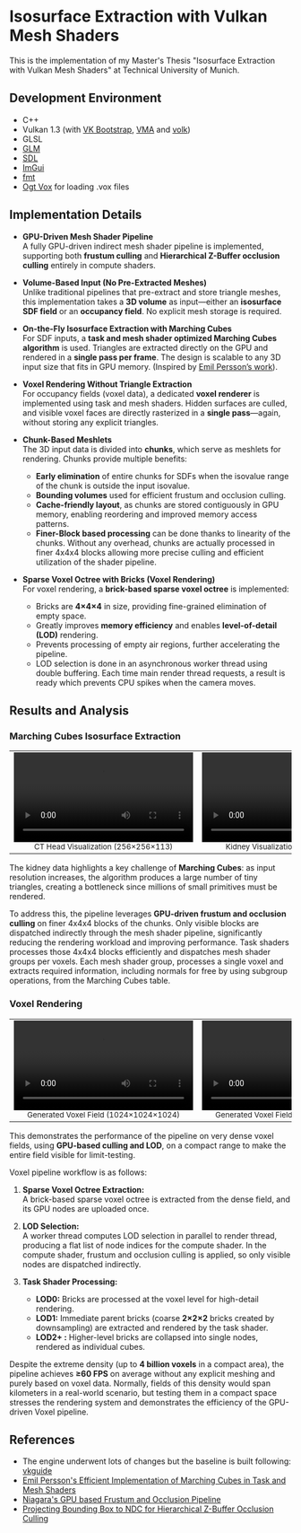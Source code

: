 ﻿# Isosurface Extraction with Vulkan Mesh Shaders

This is the implementation of my Master's Thesis "Isosurface Extraction with Vulkan Mesh Shaders" at Technical University of Munich. 

## Development Environment
- C++
- Vulkan 1.3 (with [VK Bootstrap](https://github.com/charles-lunarg/vk-bootstrap), [VMA](https://github.com/GPUOpen-LibrariesAndSDKs/VulkanMemoryAllocator) and [volk](https://github.com/gnuradio/volk))
- GLSL
- [GLM](https://github.com/g-truc/glm)
- [SDL](https://github.com/libsdl-org/SDL)
- [ImGui](https://github.com/ocornut/imgui)
- [fmt](https://github.com/fmtlib/fmt)
- [Ogt Vox](https://github.com/jpaver/opengametools/blob/master/src/ogt_vox.h) for loading .vox files

## Implementation Details  

- **GPU-Driven Mesh Shader Pipeline**  
  A fully GPU-driven indirect mesh shader pipeline is implemented, supporting both **frustum culling** and **Hierarchical Z-Buffer occlusion culling** entirely in compute shaders.  

- **Volume-Based Input (No Pre-Extracted Meshes)**  
  Unlike traditional pipelines that pre-extract and store triangle meshes, this implementation takes a **3D volume** as input—either an **isosurface SDF field** or an **occupancy field**. No explicit mesh storage is required.  

- **On-the-Fly Isosurface Extraction with Marching Cubes**  
  For SDF inputs, a **task and mesh shader optimized Marching Cubes algorithm** is used. Triangles are extracted directly on the GPU and rendered in a **single pass per frame**. The design is scalable to any 3D input size that fits in GPU memory. (Inspired by [Emil Persson’s work](https://www.humus.name/index.php?page=3D)).  

- **Voxel Rendering Without Triangle Extraction**  
  For occupancy fields (voxel data), a dedicated **voxel renderer** is implemented using task and mesh shaders. Hidden surfaces are culled, and visible voxel faces are directly rasterized in a **single pass**—again, without storing any explicit triangles.  

- **Chunk-Based Meshlets**  
  The 3D input data is divided into **chunks**, which serve as meshlets for rendering. Chunks provide multiple benefits:  
  - **Early elimination** of entire chunks for SDFs when the isovalue range of the chunk is outside the input isovalue.  
  - **Bounding volumes** used for efficient frustum and occlusion culling.  
  - **Cache-friendly layout**, as chunks are stored contiguously in GPU memory, enabling reordering and improved memory access patterns.
  - **Finer-Block based processing** can be done thanks to linearity of the chunks. Without any overhead, chunks are actually processed in finer 4x4x4 blocks allowing more precise culling and efficient utilization of the shader pipeline. 

- **Sparse Voxel Octree with Bricks (Voxel Rendering)**  
  For voxel rendering, a **brick-based sparse voxel octree** is implemented:  
  - Bricks are **4×4×4** in size, providing fine-grained elimination of empty space.
  - Greatly improves **memory efficiency** and enables **level-of-detail (LOD)** rendering.  
  - Prevents processing of empty air regions, further accelerating the pipeline.
  - LOD selection is done in an asynchronous worker thread using double buffering. Each time main render thread requests, a result is ready which prevents CPU spikes when the camera moves.

## Results and Analysis

### Marching Cubes Isosurface Extraction

<table>
  <tr>
    <td align="center">
      <video src="https://github.com/user-attachments/assets/head-video-id.mp4](https://github.com/user-attachments/assets/54ff955c-f53a-450c-b757-b121e1bf26d4" width="320" controls></video>
      <br>
      <sub>CT Head Visualization (256×256×113)</sub>
    </td>
    <td align="center">
      <video src="https://github.com/user-attachments/assets/kidney-video-id.mp4](https://github.com/user-attachments/assets/2cb69bae-cbfc-4670-bc98-60ede8214b1b" width="320" controls></video>
      <br>
      <sub>Kidney Visualization (629×515×955)</sub>
    </td>
  </tr>
</table>

The kidney data highlights a key challenge of **Marching Cubes**: as input resolution increases, the algorithm produces a large number of tiny triangles, creating a bottleneck since millions of small primitives must be rendered.  

To address this, the pipeline leverages **GPU-driven frustum and occlusion culling** on finer 4x4x4 blocks of the chunks. Only visible blocks are dispatched indirectly through the mesh shader pipeline, significantly reducing the rendering workload and improving performance. Task shaders processes those 4x4x4 blocks efficiently and dispatches mesh shader groups per voxels. Each mesh shader group, processes a single voxel and extracts required information, including normals for free by using subgroup operations, from the Marching Cubes table. 

### Voxel Rendering

<table>
  <tr>
    <td align="center">
      <video src="https://github.com/user-attachments/assets/23e3c257-bd9a-4183-911c-51d8b4c4894a" width="320" controls></video>
      <br>
      <sub>Generated Voxel Field (1024×1024×1024)</sub>
    </td>
    <td align="center">
      <video src="https://github.com/user-attachments/assets/e9d03e92-67d4-44f2-9241-6722d38475e8" width="320" controls></video>
      <br>
      <sub>Generated Voxel Field (2048×1024×2048)</sub>
    </td>
  </tr>
</table>

This demonstrates the performance of the pipeline on very dense voxel fields, using **GPU-based culling and LOD**, on a compact range to make the entire field visible for limit-testing.  

Voxel pipeline workflow is as follows:

1. **Sparse Voxel Octree Extraction:**  
   A brick-based sparse voxel octree is extracted from the dense field, and its GPU nodes are uploaded once.  

2. **LOD Selection:**  
   A worker thread computes LOD selection in parallel to render thread, producing a flat list of node indices for the compute shader. In the compute shader, frustum and occlusion culling is applied, so only visible nodes are dispatched indirectly.

3. **Task Shader Processing:**  
   - **LOD0:** Bricks are processed at the voxel level for high-detail rendering.  
   - **LOD1:** Immediate parent bricks (coarse **2×2×2** bricks created by downsampling) are extracted and rendered by the task shader.  
   - **LOD2+ :** Higher-level bricks are collapsed into single nodes, rendered as individual cubes.  

Despite the extreme density (up to **4 billion voxels** in a compact area), the pipeline achieves **≥60 FPS** on average without any explicit meshing and purely based on voxel data. Normally, fields of this density would span kilometers in a real-world scenario, but testing them in a compact space stresses the rendering system and demonstrates the efficiency of the GPU-driven Voxel pipeline.

## References
- The engine underwent lots of changes but the baseline is built following: [vkguide](https://vkguide.dev/)
- [Emil Persson's Efficient Implementation of Marching Cubes in Task and Mesh Shaders](https://www.humus.name/index.php?page=3D)
- [Niagara's GPU based Frustum and Occlusion Pipeline](https://github.com/zeux/niagara)
- [Projecting Bounding Box to NDC for Hierarchical Z-Buffer Occlusion Culling](https://zeux.io/2023/01/12/approximate-projected-bounds/)
